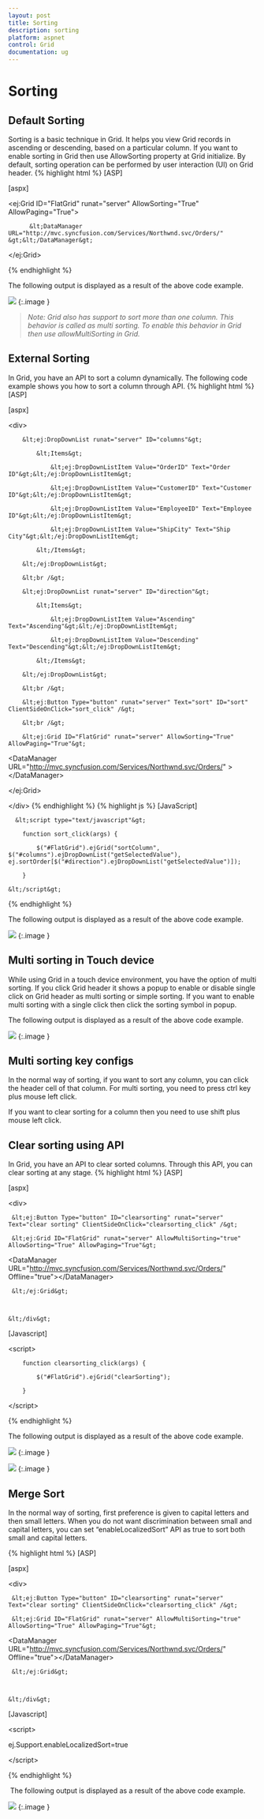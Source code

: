 ```yaml
---
layout: post
title: Sorting
description: sorting
platform: aspnet
control: Grid
documentation: ug
---
```


# Sorting

## Default Sorting

Sorting is a basic technique in Grid. It helps you view Grid records in ascending or descending, based on a particular column. If you want to enable sorting in Grid then use AllowSorting property at Grid initialize. By default, sorting operation can be performed by user interaction (UI) on Grid header.
{% highlight html %}
[ASP]



[aspx]



&lt;ej:Grid ID="FlatGrid" runat="server" AllowSorting="True" AllowPaging="True"&gt;

          &lt;DataManager URL="http://mvc.syncfusion.com/Services/Northwnd.svc/Orders/" &gt;&lt;/DataManager&gt;   

&lt;/ej:Grid&gt;


{% endhighlight  %}




The following output is displayed as a result of the above code example.



![](Sorting_images/Sorting_img1.png)
{:.image }


> _Note: Grid also has support to sort more than one column. This behavior is called as multi sorting. To enable this behavior in Grid then use allowMultiSorting in Grid._

## External Sorting

In Grid, you have an API to sort a column dynamically. The following code example shows you how to sort a column through API. 
{% highlight html %}
[ASP]



[aspx]

&lt;div&gt;

        &lt;ej:DropDownList runat="server" ID="columns"&gt;

            &lt;Items&gt;

                &lt;ej:DropDownListItem Value="OrderID" Text="Order ID"&gt;&lt;/ej:DropDownListItem&gt;

                &lt;ej:DropDownListItem Value="CustomerID" Text="Customer ID"&gt;&lt;/ej:DropDownListItem&gt;

                &lt;ej:DropDownListItem Value="EmployeeID" Text="Employee ID"&gt;&lt;/ej:DropDownListItem&gt;

                &lt;ej:DropDownListItem Value="ShipCity" Text="Ship City"&gt;&lt;/ej:DropDownListItem&gt;

            &lt;/Items&gt;

        &lt;/ej:DropDownList&gt;

        &lt;br /&gt;

        &lt;ej:DropDownList runat="server" ID="direction"&gt;

            &lt;Items&gt;

                &lt;ej:DropDownListItem Value="Ascending" Text="Ascending"&gt;&lt;/ej:DropDownListItem&gt;

                &lt;ej:DropDownListItem Value="Descending" Text="Descending"&gt;&lt;/ej:DropDownListItem&gt;

            &lt;/Items&gt;

        &lt;/ej:DropDownList&gt;

        &lt;br /&gt;

        &lt;ej:Button Type="button" runat="server" Text="sort" ID="sort" ClientSideOnClick="sort_click" /&gt;

        &lt;br /&gt;

        &lt;ej:Grid ID="FlatGrid" runat="server" AllowSorting="True" AllowPaging="True"&gt;

&lt;DataManager URL="http://mvc.syncfusion.com/Services/Northwnd.svc/Orders/" &gt;&lt;/DataManager&gt;

&lt;/ej:Grid&gt;



 &lt;/div&gt;
{% endhighlight  %}
{% highlight js %}
[JavaScript]

      &lt;script type="text/javascript"&gt;

        function sort_click(args) {

            $("#FlatGrid").ejGrid("sortColumn", $("#columns").ejDropDownList("getSelectedValue"), ej.sortOrder[$("#direction").ejDropDownList("getSelectedValue")]);

        }

    &lt;/script&gt;



{% endhighlight  %}

The following output is displayed as a result of the above code example.



![](Sorting_images/Sorting_img3.png)
{:.image }


## Multi sorting in Touch device

While using Grid in a touch device environment, you have the option of multi sorting. If you click Grid header it shows a popup to enable or disable single click on Grid header as multi sorting or simple sorting. If you want to enable multi sorting with a single click then click the sorting symbol in popup.

The following output is displayed as a result of the above code example.



![](Sorting_images/Sorting_img4.png)
{:.image }


## Multi sorting key configs

In the normal way of sorting, if you want to sort any column, you can click the header cell of that column. For multi sorting, you need to press ctrl key plus mouse left click.

If you want to clear sorting for a column then you need to use shift plus mouse left click.

## Clear sorting using API

In Grid, you have an API to clear sorted columns. Through this API, you can clear sorting at any stage.
{% highlight html %}
[ASP]

[aspx]



   &lt;div&gt;

     &lt;ej:Button Type="button" ID="clearsorting" runat="server" Text="clear sorting" ClientSideOnClick="clearsorting_click" /&gt;

     &lt;ej:Grid ID="FlatGrid" runat="server" AllowMultiSorting="true" AllowSorting="True" AllowPaging="True"&gt;

&lt;DataManager URL="http://mvc.syncfusion.com/Services/Northwnd.svc/Orders/" Offline="true"&gt;&lt;/DataManager&gt;

     &lt;/ej:Grid&gt;



    &lt;/div&gt;

[Javascript]

&lt;script&gt;

        function clearsorting_click(args) {

            $("#FlatGrid").ejGrid("clearSorting");

        }

 &lt;/script&gt;




{% endhighlight %}






The following output is displayed as a result of the above code example.



![](Sorting_images/Sorting_img5.png) 
{:.image }




![](Sorting_images/Sorting_img6.png) 
{:.image }


## Merge Sort

In the normal way of sorting, first preference is given to capital letters and then small letters. When you do not want discrimination between small and capital letters, you can set “enableLocalizedSort” API as true to sort both small and capital letters.




{% highlight html %}
[ASP]

[aspx]



   &lt;div&gt;

     &lt;ej:Button Type="button" ID="clearsorting" runat="server" Text="clear sorting" ClientSideOnClick="clearsorting_click" /&gt;

     &lt;ej:Grid ID="FlatGrid" runat="server" AllowMultiSorting="true" AllowSorting="True" AllowPaging="True"&gt;

&lt;DataManager URL="http://mvc.syncfusion.com/Services/Northwnd.svc/Orders/" Offline="true"&gt;&lt;/DataManager&gt;

     &lt;/ej:Grid&gt;



    &lt;/div&gt;

[Javascript]

&lt;script&gt;

ej.Support.enableLocalizedSort=true

&lt;/script&gt;




{% endhighlight %}


 The following output is displayed as a result of the above code example.



![](Sorting_images/Sorting_img7.png)
{:.image }



